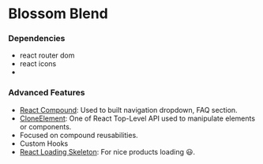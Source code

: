 # Blossom Blend

### Dependencies

-    react router dom
-    react icons
-

### Advanced Features

-    [React Compound](https://www.smashingmagazine.com/2021/08/compound-components-react/): Used to built navigation dropdown, FAQ section.
-    [CloneElement](https://react.dev/reference/react/cloneElement): One of React Top-Level API used to manipulate elements or components.
-    Focused on compound reusabilities.
-    Custom Hooks
-    [React Loading Skeleton](https://github.com/dvtng/react-loading-skeleton): For nice products loading 😃.
